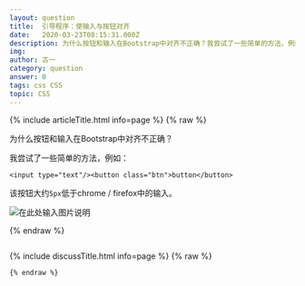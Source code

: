 ```yaml
---
layout: question
title:  引导程序：使输入与按钮对齐
date:   2020-03-23T08:15:31.000Z
description: 为什么按钮和输入在Bootstrap中对齐不正确？我尝试了一些简单的方法，例如：<input type="text"/><button class...
img: 
author: 古一
category: question
answer: 0
tags: css CSS
topic: CSS
---
```

<div class="article-root">
  <div class="article">
    {% include articleTitle.html info=page %}
    {% raw %}
    <div class="article-content"><p><font style="vertical-align: inherit;"><font style="vertical-align: inherit;">为什么按钮和输入在Bootstrap中对齐不正确？</font></font></p>

<p><font style="vertical-align: inherit;"><font style="vertical-align: inherit;">我尝试了一些简单的方法，例如：</font></font></p>

<pre><code>&lt;input type="text"/&gt;&lt;button class="btn"&gt;button&lt;/button&gt;
</code></pre>

<p><font style="vertical-align: inherit;"><font style="vertical-align: inherit;">该按钮大约</font></font><code>5px</code><font style="vertical-align: inherit;"><font style="vertical-align: inherit;">低于chrome / firefox中的输入。</font></font></p>

<p><img src="https://www.samyoc.com//uploads/users/24004/images/thumbnails/1584951204177.png" data-src="https://www.samyoc.com//uploads/users/24004/images/1584951204177.png" alt="在此处输入图片说明"></p></div>
    {% endraw %}
  </div>
  <p style="height: 0;width:0;overflow: hidden;"> 第2980篇《引导程序：使输入与按钮对齐》来自Winter(https://github.com/aiyld/aiyld.github.io)的站点</p>
  <div class="discuss-wrapper">
    {% include discussTitle.html info=page %}
    {% raw %}
    
    {% endraw %}
  </div>
<div>
